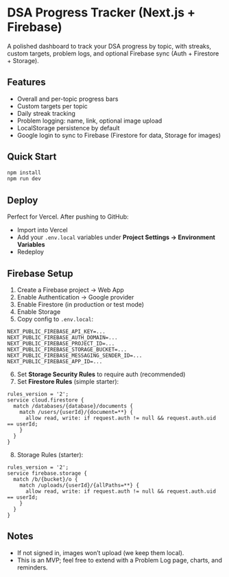 # DSA Progress Tracker (Next.js + Firebase)

A polished dashboard to track your DSA progress by topic, with streaks, custom targets, problem logs, and optional Firebase sync (Auth + Firestore + Storage).

## Features
- Overall and per-topic progress bars
- Custom targets per topic
- Daily streak tracking
- Problem logging: name, link, optional image upload
- LocalStorage persistence by default
- Google login to sync to Firebase (Firestore for data, Storage for images)

## Quick Start
```bash
npm install
npm run dev
```

## Deploy
Perfect for Vercel. After pushing to GitHub:
- Import into Vercel
- Add your `.env.local` variables under **Project Settings → Environment Variables**
- Redeploy

## Firebase Setup
1. Create a Firebase project → Web App
2. Enable Authentication → Google provider
3. Enable Firestore (in production or test mode)
4. Enable Storage
5. Copy config to `.env.local`:
```
NEXT_PUBLIC_FIREBASE_API_KEY=...
NEXT_PUBLIC_FIREBASE_AUTH_DOMAIN=...
NEXT_PUBLIC_FIREBASE_PROJECT_ID=...
NEXT_PUBLIC_FIREBASE_STORAGE_BUCKET=...
NEXT_PUBLIC_FIREBASE_MESSAGING_SENDER_ID=...
NEXT_PUBLIC_FIREBASE_APP_ID=...
```
6. Set **Storage Security Rules** to require auth (recommended)
7. Set **Firestore Rules** (simple starter):
```
rules_version = '2';
service cloud.firestore {
  match /databases/{database}/documents {
    match /users/{userId}/{document=**} {
      allow read, write: if request.auth != null && request.auth.uid == userId;
    }
  }
}
```
8. Storage Rules (starter):
```
rules_version = '2';
service firebase.storage {
  match /b/{bucket}/o {
    match /uploads/{userId}/{allPaths=**} {
      allow read, write: if request.auth != null && request.auth.uid == userId;
    }
  }
}
```

## Notes
- If not signed in, images won’t upload (we keep them local).
- This is an MVP; feel free to extend with a Problem Log page, charts, and reminders.
